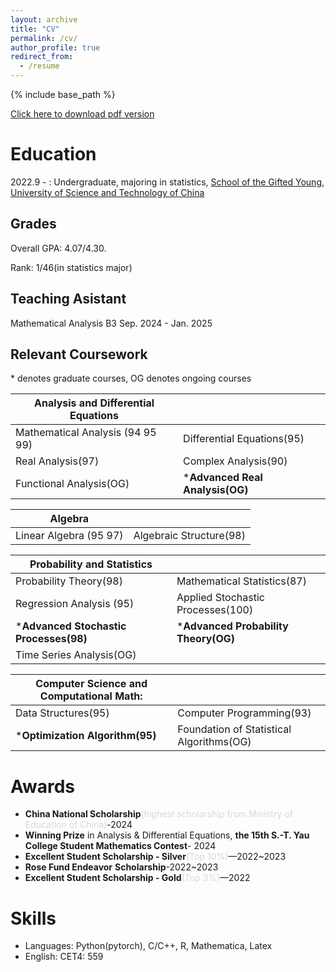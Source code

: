 ```yaml
---
layout: archive
title: "CV"
permalink: /cv/
author_profile: true
redirect_from:
  - /resume
---
```


{% include base_path %}

[Click here to download pdf version](../assets/Curriculum_Vitae.pdf)

Education
======
2022.9 - : Undergraduate, majoring in statistics, [School of the Gifted Young](https://en.scgy.ustc.edu.cn/), [University of Science and Technology of China](https://en.ustc.edu.cn/)

## Grades

Overall GPA: 4.07/4.30.

Rank: 1/46(in statistics major)

## Teaching Asistant
Mathematical Analysis B3       Sep. 2024 - Jan. 2025

## Relevant Coursework
\* denotes graduate courses, OG denotes ongoing courses

|Analysis and Differential Equations||
|------------ | ----------- |
| Mathematical Analysis (94 95 99)| Differential Equations(95)| 
| Real Analysis(97) | Complex Analysis(90)      |
| Functional Analysis(OG) |***Advanced Real Analysis(OG)** |

|Algebra||
|------------ | ----------- |
| Linear Algebra (95 97)| Algebraic Structure(98)| 

|Probability and Statistics||
|------------ | ----------- |
| Probability Theory(98)| Mathematical Statistics(87)| 
|Regression Analysis (95) | Applied Stochastic Processes(100) | 
|***Advanced Stochastic Processes(98)**  |***Advanced Probability Theory(OG)**|
|Time Series Analysis(OG)||


|Computer Science and Computational Math:||
|------------ | ----------- |
| Data Structures(95)| Computer Programming(93)| 
|***Optimization Algorithm(95)**|Foundation of Statistical Algorithms(OG)|

# Awards
* **China National Scholarship**<span style="color: #D8D8D8 ;">(highest scholarship from Ministry of Education of China)</span>-2024
* **Winning Prize** in Analysis & Differential Equations, **the 15th S.-T. Yau College Student Mathematics Contest**- 2024
* **Excellent Student Scholarship - Silver**<span style="color: #D8D8D8 ;">(Top 10%)</span>—2022~2023
* **Rose Fund Endeavor** **Scholarship**-2022~2023
* **Excellent Student Scholarship - Gold**<span style="color: #D8D8D8 ;">(Top 3%)</span>—2022

  
# Skills
* Languages: Python(pytorch),  C/C++, R, Mathematica, Latex
* English: CET4: 559
  <!--    Libraries: pandas, NumPy, Matplotlib -->
 

